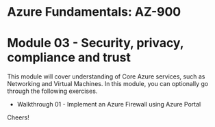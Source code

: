 # Azure Fundamentals: AZ-900

# Module 03 - Security, privacy, compliance and trust

This module will cover understanding of Core Azure services, such as Networking and Virtual Machines. In this module, you can optionally go through the following exercises.

- Walkthrough 01 - Implement an Azure Firewall using Azure Portal



Cheers!